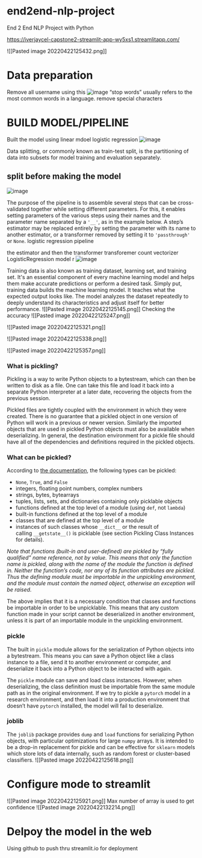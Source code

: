 # end2end-nlp-project
End 2 End NLP Project with Python


https://iverjaycel-capstone2-streamlit-app-wy5xs1.streamlitapp.com/


![[Pasted image 20220422125432.png]]
# Data preparation
Remove all username using this 
![image](https://user-images.githubusercontent.com/53965169/218959805-d997f7b5-18db-41a9-a86d-2406ba4b3030.png)
“stop words” usually refers to the most common words in a language.
remove special characters
# BUILD MODEL/PIPELINE
Built the model using linear mdoel logistic regression 
![image](https://user-images.githubusercontent.com/53965169/218959975-14320ad3-93f6-46ee-a980-3bf9416eabe3.png)

Data splitting, or commonly known as train-test split, is the partitioning of data into subsets for model training and evaluation separately.
## split before making the model
![image](https://user-images.githubusercontent.com/53965169/218960037-c9b793d4-a349-41d9-ac40-5506c86593a9.png)

The purpose of the pipeline is to assemble several steps that can be cross-validated together while setting different parameters. For this, it enables setting parameters of the various steps using their names and the parameter name separated by a `'__'`, as in the example below. A step’s estimator may be replaced entirely by setting the parameter with its name to another estimator, or a transformer removed by setting it to `'passthrough'` or `None`.
logistic regression pipeline
  
the estimator and  then the transformer
transforemer count vectorizer LogisticRegression model r
![image](https://user-images.githubusercontent.com/53965169/218960115-0617f036-92d9-4314-b74d-ad6b35530768.png)

Training data is also known as training dataset, learning set, and training set. It's an essential component of every machine learning model and helps them make accurate predictions or perform a desired task.
Simply put, training data builds the machine learning model. It teaches what the expected output looks like. The model analyzes the dataset repeatedly to deeply understand its characteristics and adjust itself for better performance.
![[Pasted image 20220422125145.png]]
Checking the accuracy
![[Pasted image 20220422125247.png]]

![[Pasted image 20220422125321.png]]

![[Pasted image 20220422125338.png]]

![[Pasted image 20220422125357.png]]
### What is pickling?[](https://flynn.gg/blog/machine-learning-model-serialization/#what-is-pickling)

Pickling is a way to write Python objects to a bytestream, which can then be written to disk as a file. One can take this file and load it back into a separate Python interpreter at a later date, recovering the objects from the previous session.

Pickled files are tightly coupled with the environment in which they were created. There is no guarantee that a pickled object in one version of Python will work in a previous or newer version. Similarly the imported objects that are used in pickled Python objects must also be available when deserializing. In general, the destination environment for a pickle file should have all of the dependencies and definitions required in the pickled objects.

### What can be pickled?[](https://flynn.gg/blog/machine-learning-model-serialization/#what-can-be-pickled)

According to [the documentation](https://docs.python.org/3/library/pickle.html), the following types can be pickled:

-   `None`, `True`, and `False`
-   integers, floating point numbers, complex numbers
-   strings, bytes, bytearrays
-   tuples, lists, sets, and dictionaries containing only picklable objects
-   functions defined at the top level of a module (using `def`, not `lambda`)
-   built-in functions defined at the top level of a module
-   classes that are defined at the top level of a module
-   instances of such classes whose `__dict__` or the result of calling `__getstate__()` is picklable (see section Pickling Class Instances for details).

_Note that functions (built-in and user-defined) are pickled by “fully qualified” name reference, not by value. This means that only the function name is pickled, along with the name of the module the function is defined in. Neither the function’s code, nor any of its function attributes are pickled. Thus the defining module must be importable in the unpickling environment, and the module must contain the named object, otherwise an exception will be raised._

The above implies that it is a necessary condition that classes and functions be importable in order to be unpicklable. This means that any custom function made in your script cannot be deserialized in another environment, unless it is part of an importable module in the unpickling environment.

### pickle[](https://flynn.gg/blog/machine-learning-model-serialization/#pickle)

The built in `pickle` module allows for the serialization of Python objects into a bytestream. This means you can save a Python object like a class instance to a file, send it to another environment or computer, and deserialize it back into a Python object to be interacted with again.

The `pickle` module can save and load class instances. However, when deserializing, the class definition must be importable from the same module path as in the original environment. If we try to pickle a `pytorch` model in a research environment, and then load it into a production environment that doesn’t have `pytorch` installed, the model will fail to deserialize.

### joblib[](https://flynn.gg/blog/machine-learning-model-serialization/#joblib)

The `joblib` package provides `dump` and `load` functions for serializing Python objects, with particular optimizations for large `numpy` arrays. It is intended to be a drop-in replacement for pickle and can be effective for `sklearn` models which store lots of data internally, such as random forest or cluster-based classifiers.
![[Pasted image 20220422125618.png]]
# Configure mode to streamlit
![[Pasted image 20220422125921.png]]
Max number of array is used to get confidence
![[Pasted image 20220422132214.png]]

# Delpoy the model in the web
Using github to push thru streamlit.io for deployment 


